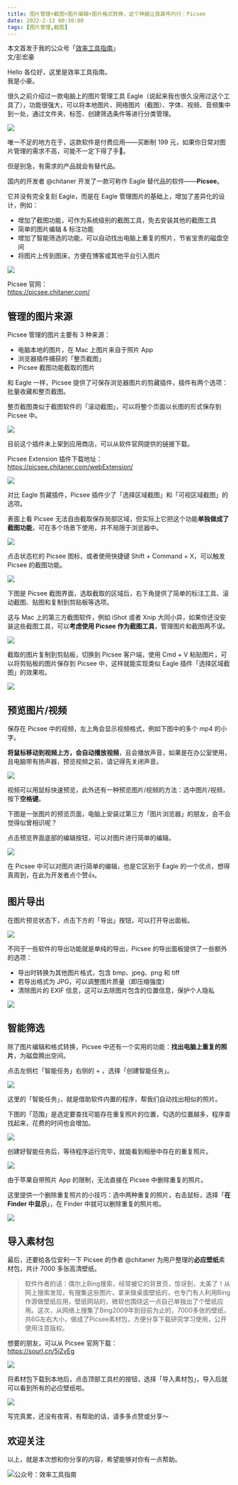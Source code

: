 ```yaml
---
title: 图片管理+截图+图片编辑+图片格式转换，这个神器让我直呼内行｜Picsee                                  
date: 2022-2-13 00:30:00               
tags: [图片管理,截图]                                                                                   
--- 
```


本文首发于我的公众号「[效率工具指南](https://mp.weixin.qq.com/s/JeS3ergTmhGknZACv0b61w)」     
文/彭宏豪

Hello 各位好，这里是效率工具指南。  
我是小豪。  

很久之前介绍过一款电脑上的图片管理工具 Eagle（说起来我也很久没用过这个工具了），功能很强大，可以将本地图片、网络图片（截图）、字体、视频、音频集中到一处，通过文件夹、标签、创建筛选条件等进行分类管理。   

![](https://article-picbed-1302715071.cos.ap-guangzhou.myqcloud.com/2022/02/13/16446619958775.jpg)

唯一不足的地方在于，这款软件是付费应用——买断制 199 元，如果你日常对图片管理的需求不高，可能不一定下得了手👋。   

但是别急，有需求的产品就会有替代品。  

国内的开发者 @chitaner 开发了一款可称作 Eagle 替代品的软件——**Picsee**。

它并没有完全复刻 Eagle，而是在 Eagle 管理图片的基础上，增加了差异化的设计，例如：  

* 增加了截图功能，可作为系统级别的截图工具，免去安装其他的截图工具   
* 简单的图片编辑 & 标注功能  
* 增加了智能筛选的功能，可以自动找出电脑上重复的照片，节省宝贵的磁盘空间  
* 将图片上传到图床，方便在博客或其他平台引入图片  

![](https://article-picbed-1302715071.cos.ap-guangzhou.myqcloud.com/2022/02/13/16446642617690.jpg)

Picsee 官网：   
https://picsee.chitaner.com/

## 管理的图片来源

Picsee 管理的图片主要有 3 种来源：  

* 电脑本地的图片，在 Mac 上图片来自于照片 App
* 浏览器插件捕获的「整页截图」
* Picsee 截图功能截取的图片

和 Eagle 一样，Picsee 提供了可保存浏览器图片的剪藏插件，插件有两个选项：批量收藏和整页截图。  

整页截图类似于截图软件的「滚动截图」，可以将整个页面以长图的形式保存到 Picsee 中。  

![](https://article-picbed-1302715071.cos.ap-guangzhou.myqcloud.com/2022/02/13/16446660402452.jpg)

目前这个插件未上架到应用商店，可以从软件官网提供的链接下载。  

Picsee Extension 插件下载地址：  
https://picsee.chitaner.com/webExtension/

![](https://article-picbed-1302715071.cos.ap-guangzhou.myqcloud.com/2022/02/13/16446690459364.jpg)

对比 Eagle 剪藏插件，Picsee 插件少了「选择区域截图」和「可视区域截图」的选项。  

表面上看 Picsee 无法自由截取保存局部区域，但实际上它把这个功能**单独做成了截图功能**，可在多个场景下使用，并不局限于浏览器中。   

![](https://article-picbed-1302715071.cos.ap-guangzhou.myqcloud.com/2022/02/13/16446712647750.jpg)

点击状态栏的 Picsee 图标，或者使用快捷键 Shift + Command + X，可以触发 Picsee 的截图功能。   

![](https://article-picbed-1302715071.cos.ap-guangzhou.myqcloud.com/2022/02/13/16446717747414.jpg)

下图是 Picsee 截图界面，选取截取的区域后，右下角提供了简单的标注工具、滚动截图、贴图和复制到剪贴板等选项。  

这与 Mac 上的第三方截图软件，例如 iShot 或者 Xnip 大同小异，如果你还没安装这些截图工具，可以**考虑使用 Picsee 作为截图工具**，管理图片和截图两不误。 

![](https://article-picbed-1302715071.cos.ap-guangzhou.myqcloud.com/2022/02/13/16446719885771.jpg)

截取的图片复制到剪贴板，切换到 Picsee 客户端，使用 Cmd + V 粘贴图片，可以将剪贴板的图片保存到 Picsee 中，这样就能实现类似 Eagle 插件「选择区域截图」的效果啦。

![](https://article-picbed-1302715071.cos.ap-guangzhou.myqcloud.com/2022/02/13/16446749265477.jpg)


## 预览图片/视频

保存在 Picsee 中的视频，左上角会显示视频格式，例如下图中的多个 mp4 的小字。  

**将鼠标移动到视频上方，会自动播放视频**，且会播放声音，如果是在办公室使用，且电脑带有扬声器，预览视频之前，请记得先关闭声音。  

![](https://article-picbed-1302715071.cos.ap-guangzhou.myqcloud.com/2022/02/13/16446598488239.jpg)

视频可以用鼠标快速预览，此外还有一种预览图片/视频的方法：选中图片/视频，按下**空格键**。  

下图是一张图片的预览页面，电脑上安装过第三方「图片浏览器」的朋友，会不会觉得似曾相识呢？  

点击预览界面底部的编辑按钮，可以对图片进行简单的编辑。   

![](https://article-picbed-1302715071.cos.ap-guangzhou.myqcloud.com/2022/02/13/16446762567731.jpg)

在 Picsee 中可以对图片进行简单的编辑，也是它区别于 Eagle 的一个优点，想得真周到，在此为开发者点个赞👍。  

## 图片导出

在图片预览状态下，点击下方的「导出」按钮，可以打开导出面板。  

![](https://article-picbed-1302715071.cos.ap-guangzhou.myqcloud.com/2022/02/13/16446607599471.jpg)

不同于一些软件的导出功能就是单纯的导出，Picsee 的导出面板提供了一些额外的选项：  

* 导出时转换为其他图片格式，包含 bmp、jpeg、png 和 tiff 
* 若导出格式为 JPG，可以调整图片质量（即压缩强度） 
* 清除图片的 EXIF 信息，这可以去除图片包含的位置信息，保护个人隐私  

![](https://article-picbed-1302715071.cos.ap-guangzhou.myqcloud.com/2022/02/13/16446605621218.jpg)

## 智能筛选

除了图片编辑和格式转换，Picsee 中还有一个实用的功能：**找出电脑上重复的照片**，为磁盘腾出空间。  

点击左侧栏「智能任务」右侧的 + ，选择「创建智能任务」。

![](https://article-picbed-1302715071.cos.ap-guangzhou.myqcloud.com/2022/02/13/16446770770282.jpg)

这里的「智能任务」，就是借助软件内置的程序，帮我们自动找出相似的照片。  

下图的「范围」是选定要查找可能存在重复照片的位置，勾选的位置越多，程序查找起来，花费的时间也会增加。  

![](https://article-picbed-1302715071.cos.ap-guangzhou.myqcloud.com/2022/02/13/16446809012846.jpg)

创建好智能任务后，等待程序运行完毕，就能看到相册中存在的重复照片。   

![](https://article-picbed-1302715071.cos.ap-guangzhou.myqcloud.com/2022/02/13/16446812247859.jpg)

由于苹果自带照片 App 的限制，无法直接在 Picsee 中删除重复的照片。  

这里提供一个删除重复照片的小技巧：选中两种重复的照片，右击鼠标，选择「**在 Finder 中显示**」，在 Finder 中就可以删除重复的照片啦。   

![](https://article-picbed-1302715071.cos.ap-guangzhou.myqcloud.com/2022/02/13/16446813310018.jpg)

## 导入素材包

最后，还要给各位安利一下 Picsee 的作者 @chitaner 为用户整理的**必应壁纸**素材包，共计 7000 多张高清壁纸。   

> 软件作者的话：偶尔上Bing搜索，经常被它的背景页，惊讶到，太美了！从网上搜索发现，有搜集这些图片，拿来做桌面壁纸的，也专门有人利用Bing作源做壁纸应用，壁纸网站的，微软也围绕这一点自己单独出了个壁纸应用。这次，从网络上搜集了Bing2009年到目前为止的，7000多张的壁纸，共6G左右大小，做成了Picsee素材包，方便分享下载研究学习使用，公开使用注意版权。  

想要的朋友，可以从 Picsee 官网下载：  
https://sourl.cn/5iZvEg  

![](https://article-picbed-1302715071.cos.ap-guangzhou.myqcloud.com/2022/02/13/16446818322269.jpg)

将素材包下载到本地后，点击顶部工具栏的按钮，选择「导入素材包」，导入后就可以看到所有的必应壁纸啦。   

![](https://article-picbed-1302715071.cos.ap-guangzhou.myqcloud.com/2022/02/13/16446822477006.jpg)


写完真累，还没有夜宵，有帮助的话，请多多点赞或分享～   

## 欢迎关注     

以上，就是本次想和你分享的内容，希望能够对你有一点帮助。     

![公众号：效率工具指南](https://article-picbed-1302715071.cos.ap-guangzhou.myqcloud.com/2021/05/28/gong-zhong-hao-wei-bu-er-wei-ma-dailogo.png)     


   
